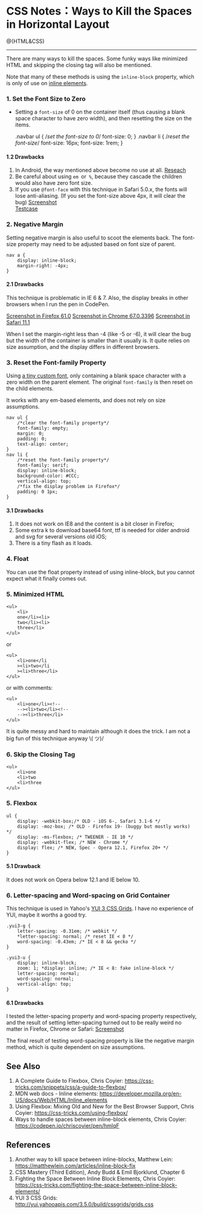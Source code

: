 # CSS Notes：Ways to Kill the Spaces in Horizontal Layout

@(HTML&CSS)

***
There are many ways to kill the spaces. Some funky ways like minimized HTML and skipping the closing tag will also be mentioned.

Note that many of these methods is using the ``inline-block`` property, which is only of use on [inline elements](https://developer.mozilla.org/en-US/docs/Web/HTML/Inline_elements).

### 1. Set the Font Size to Zero
 * Setting a ``font-size`` of 0 on the container itself (thus causing a blank space character to have zero width), and then resetting the size on the items.
 
	.navbar ul {
		/*set the font-size to 0*/
         font-size: 0;
     }
     .navbar li {
	     /*reset the font-size*/
         font-size: 16px;
         font-size: 1rem;
     }

#### 1.2 Drawbacks

1. In Android, the way mentioned above become no use at all. [Reseach](https://codepen.io/stowball/details/LsICH)
2. Be careful about  using ``em ``or`` %``,  because they cascade the children would also have zero font size.
3. If you use ``@font-face`` with this technique in Safari 5.0.x, the fonts will lose anti-aliasing. (If you set the font-size above 4px, it will clear the bug)
[Screenshot]( https://cdn.css-tricks.com/wp-content/uploads/2012/04/Screen-Shot-2013-06-11-at-4.23.03-PM.png)  
[Testcase](http://jsfiddle.net/39GZd/7/)

### 2. Negative Margin
Setting negative margin is also useful to scoot the elements back. The font-size property may need to be adjusted based on font size of parent.

	nav a {
		display: inline-block;
		margin-right: -4px;
	}

#### 2.1 Drawbacks

This technique is problematic in IE 6 & 7. Also, the display breaks in other browsers when I run the pen in CodePen.

[Screenshot in Firefox 61.0](https://s15.postimg.cc/95ei4lni3/2018-07-01_7.17.00.png)
[Screenshot in Chrome 67.0.3396](https://postimg.cc/image/6o2qxm693/)
[Screenshot in Safari 11.1](https://s15.postimg.cc/4xjpw0tu3/2018-07-01_7.28.09.png)

When I set the margin-right less than -4 (like -5 or -6), it will clear the bug but the width of the container is smaller than it usually is. It quite relies on size assumption, and the display differs in different browsers.

### 3. Reset the Font-family Property

Using [a tiny custom font](https://matthewlein.com/articles/inline-block-fix), only containing a blank space character with a zero width on the parent element. The original ``font-family`` is then reset on the child elements. 

It works with any em-based elements, and does not rely on size assumptions.

	nav ul {
		/*clear the font-family property*/
		font-family: empty;
		margin: 0;
		padding: 0;
		text-align: center;
	}
	nav li {
		/*reset the font-family property*/
		font-family: serif;
		display: inline-block;
		background-color: #CCC;
		vertical-align: top;
		/*fix the display problem in Firefox*/
		padding: 0 1px;
	}

#### 3.1 Drawbacks
1. It does not work on IE8 and the content is a bit closer in Firefox;
2. Some extra k to download base64 font, ttf is needed for older android and svg for several versions old iOS;
3. There is a tiny flash as it loads.

### 4. Float
You can use the float property instead of using inline-block, but you cannot expect what it finally comes out.

### 5. Minimized HTML

	<ul>
		<li>
		one</li><li>
		two</li><li>
		three</li>
	</ul>
or

	<ul>
		<li>one</li
		><li>two</li
		><li>three</li>
	</ul>
or with comments:

	<ul>
		<li>one</li><!--
		--><li>two</li><!--
		--><li>three</li>
	</ul>

It is quite messy and hard to maintain although it does the trick. I am not a big fun of this technique anyway \\( ツ)/

### 6. Skip the Closing Tag

	<ul>
		<li>one
		<li>two
		<li>three
	</ul>

### 5. Flexbox

	ul {
		display: -webkit-box;/* OLD - iOS 6-, Safari 3.1-6 */
		display: -moz-box; /* OLD - Firefox 19- (buggy but mostly works) */
		display: -ms-flexbox; /* TWEENER - IE 10 */
		display: -webkit-flex; /* NEW - Chrome */
		display: flex; /* NEW, Spec - Opera 12.1, Firefox 20+ */
	}

#### 5.1 Drawback
It does not work on Opera below 12.1 and IE below 10.


### 6. Letter-spacing and Word-spacing on Grid Container

This technique is used in Yahoo's [YUI 3 CSS Grids](http://yui.yahooapis.com/3.5.0/build/cssgrids/grids.css). I have no experience of YUI, maybe it worths a good try.

	.yui3-g {
	    letter-spacing: -0.31em; /* webkit */
	    *letter-spacing: normal; /* reset IE < 8 */
	    word-spacing: -0.43em; /* IE < 8 && gecko */
	}

	.yui3-u {
	    display: inline-block;
	    zoom: 1; *display: inline; /* IE < 8: fake inline-block */
	    letter-spacing: normal;
	    word-spacing: normal;
	    vertical-align: top;
	}

#### 6.1 Drawbacks

I tested the letter-spacing property and word-spacing property respectively, and the result of setting letter-spacing turned out to be really weird no matter in Firefox, Chrome or Safari: [Screenshot](https://s15.postimg.cc/ufbb79inv/2018-07-01_9.25.26.png)

The final result of testing word-spacing property is like the negative margin method, which is quite dependent on size assumptions.

## See Also

1. A Complete Guide to Flexbox, Chris Coyier: https://css-tricks.com/snippets/css/a-guide-to-flexbox/
2.  MDN web docs - Inline elements: https://developer.mozilla.org/en-US/docs/Web/HTML/Inline_elements
3.  Using Flexbox: Mixing Old and New for the Best Browser Support, Chris Coyier: https://css-tricks.com/using-flexbox/
4.  Ways to handle spaces between inline-block elements, Chris Coyier: https://codepen.io/chriscoyier/pen/hmlqF


## References

1. Another way to kill space between inline-blocks, Matthew Lein: https://matthewlein.com/articles/inline-block-fix
2. CSS Mastery (Third Edition), Andy Budd & Emil Bjorklund, Chapter 6
3. Fighting the Space Between Inline Block Elements, Chris Coyier: https://css-tricks.com/fighting-the-space-between-inline-block-elements/ 
4. YUI 3 CSS Grids: http://yui.yahooapis.com/3.5.0/build/cssgrids/grids.css
